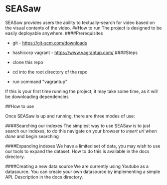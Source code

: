 # SEASaw
SEASaw provides users the ability to textually-search for video based on the visual contents of the video.
##How to run
The project is designed to be easily deployable anywhere.
####Prerequisites

- git - https://git-scm.com/downloads
- hashicorp vagrant - https://www.vagrantup.com/
####Steps

- clone this repo
- cd into the root directory of the repo
- run command "vagrantup"

If this is your first time running the project, it may take some time, as it will be downloading dependencies

##How to use

Once SEASaw is up and running, there are three modes of use:

####Searching our indexes
The simplest way to use SEASaw is to just search our indexes, to do this
navigate on your browser to *insert url when done* and begin searching

####Expanding indexes
We have a limited set of data, you may wish to use our tools to expand the dataset. How to do this is available in the docs directory.

####Creating a new data source
We are currently using Youtube as a datasource. You can create your own datasource by implementing a simple API. Description in the docs directory.